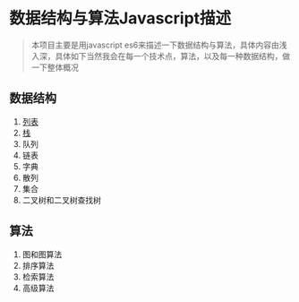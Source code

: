 # 数据结构与算法Javascript描述

> 本项目主要是用javascript es6来描述一下数据结构与算法，具体内容由浅入深，具体如下当然我会在每一个技术点，算法，以及每一种数据结构，做一下整体概况


## 数据结构
1. [列表](/list/index.html)
2. [栈](/stack/index.html)
3. 队列
4. 链表
5. 字典
6. 散列
7. 集合
8. 二叉树和二叉树查找树

## 算法
1. 图和图算法
2. 排序算法
3. 检索算法
4. 高级算法